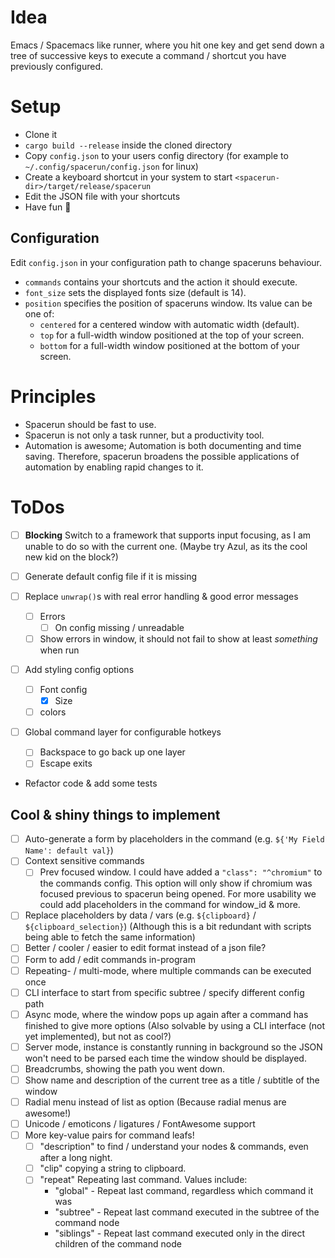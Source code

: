 # Idea

Emacs / Spacemacs like runner, where you hit one key and get send down a tree
of successive keys to execute a command / shortcut you have previously
configured.

# Setup

* Clone it
* `cargo build --release` inside the cloned directory
* Copy `config.json` to your users config directory (for example to `~/.config/spacerun/config.json` for linux)
* Create a keyboard shortcut in your system to start `<spacerun-dir>/target/release/spacerun`
* Edit the JSON file with your shortcuts
* Have fun :rocket:

## Configuration

Edit `config.json` in your configuration path to change spaceruns behaviour.

* `commands` contains your shortcuts and the action it should execute.
* `font_size` sets the displayed fonts size (default is 14).
* `position` specifies the position of spaceruns window.
  Its value can be one of:
  * `centered` for a centered window with automatic width  (default).
  * `top` for a full-width window positioned at the top of your screen.
  * `bottom` for a full-width window positioned at the bottom of your screen.

# Principles

* Spacerun should be fast to use.
* Spacerun is not only a task runner, but a productivity tool.
* Automation is awesome; Automation is both documenting and time saving.
  Therefore, spacerun broadens the possible applications of automation by enabling rapid changes to it.

# ToDos

* [ ] **Blocking** Switch to a framework that supports input focusing, as I am unable to do so with the current one. (Maybe try Azul, as its the cool new kid on the block?)

* [ ] Generate default config file if it is missing
* [ ] Replace `unwrap()`s with real error handling & good error messages
  * [ ] Errors
      * [ ] On config missing / unreadable
  * [ ] Show errors in window, it should not fail to show at least *something* when run
* [ ] Add styling config options
  * [ ] Font config
      * [x] Size
  * [ ] colors
* [ ] Global command layer for configurable hotkeys
  * [ ] Backspace to go back up one layer
  * [ ] Escape exits
* Refactor code & add some tests

## Cool & shiny things to implement

* [ ] Auto-generate a form by placeholders in the command (e.g. `${'My Field Name': default val}`)
* [ ] Context sensitive commands
    * [ ] Prev focused window. I could have added a `"class": "^chromium"` to the commands config.
          This option will only show if chromium was focused previous to spacerun being opened.
          For more usability we could add placeholders in the command for window_id & more.
* [ ] Replace placeholders by data / vars (e.g. `${clipboard}` / `${clipboard_selection}`)
  (Although this is a bit redundant with scripts being able to fetch the same information)
* [ ] Better / cooler / easier to edit format instead of a json file?
* [ ] Form to add / edit commands in-program
* [ ] Repeating- / multi-mode, where multiple commands can be executed once
* [ ] CLI interface to start from specific subtree / specify different config path
* [ ] Async mode, where the window pops up again after a command has finished to give more options
      (Also solvable by using a CLI interface (not yet implemented), but not as cool?)
* [ ] Server mode, instance is constantly running in background so the JSON won't need to be parsed
      each time the window should be displayed.
* [ ] Breadcrumbs, showing the path you went down.
* [ ] Show name and description of the current tree as a title / subtitle of the window
* [ ] Radial menu instead of list as option (Because radial menus are awesome!)
* [ ] Unicode / emoticons / ligatures / FontAwesome support
* [ ] More key-value pairs for command leafs!
    * [ ] "description" to find / understand your nodes & commands, even after a long night.
    * [ ] "clip" copying a string to clipboard.
    * [ ] "repeat" Repeating last command. Values include:
        * "global" - Repeat last command, regardless which command it was
        * "subtree" - Repeat last command executed in the subtree of the command node
        * "siblings" - Repeat last command executed only in the direct children of the command node

